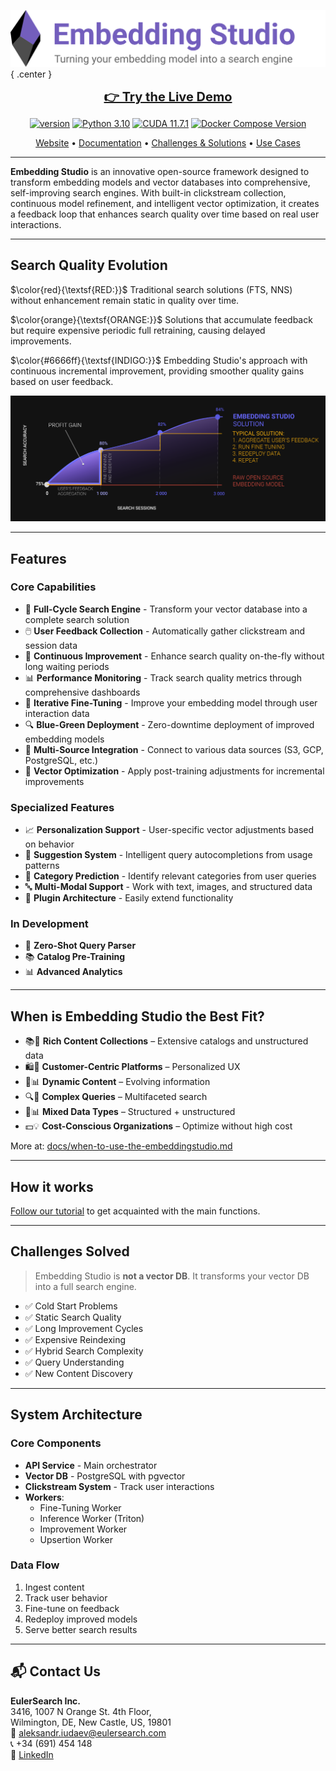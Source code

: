 ![Embedding Studio](images/embedding_studio_logo.svg){ .center }

<p align="center">
    <a href="https://hugsearch.demo.embeddingstud.io/" style="font-size: 20px;"><strong>👉 Try the Live Demo</strong></a>
</p>

<p align="center">
    <a href="#"><img src="https://img.shields.io/badge/version-0.1.0-orange.svg" alt="version"></a>
    <a href="https://www.python.org/downloads/release/python-31014/"><img src="https://img.shields.io/badge/python-3.10-blue.svg" alt="Python 3.10"></a>
    <a href="#"><img src="https://img.shields.io/badge/CUDA-11.7.1-green.svg" alt="CUDA 11.7.1"></a>
    <a href="#"><img src="https://img.shields.io/badge/docker--compose-2.17.0-blue.svg" alt="Docker Compose Version"></a>
</p>

<p align="center">
    <a href="https://embeddingstud.io/">Website</a> •
    <a href="https://embeddingstud.io/tutorial/getting_started/">Documentation</a> •
    <a href="https://embeddingstud.io/challenges/">Challenges & Solutions</a> •
    <a href="https://embeddingstud.io/challenges/">Use Cases</a>
</p>

---

**Embedding Studio** is an innovative open-source framework designed to transform embedding models and vector databases into comprehensive, self-improving search engines. With built-in clickstream collection, continuous model refinement, and intelligent vector optimization, it creates a feedback loop that enhances search quality over time based on real user interactions.

---

## Search Quality Evolution

$\color{red}{\textsf{RED:}}$ Traditional search solutions (FTS, NNS) without enhancement remain static in quality over time.

$\color{orange}{\textsf{ORANGE:}}$ Solutions that accumulate feedback but require expensive periodic full retraining, causing delayed improvements.

$\color{#6666ff}{\textsf{INDIGO:}}$ Embedding Studio's approach with continuous incremental improvement, providing smoother quality gains based on user feedback.

![](images/embedding_studio_chart.png)

---

## Features

### Core Capabilities

- 🔄 **Full-Cycle Search Engine** - Transform your vector database into a complete search solution
- 🖱️ **User Feedback Collection** - Automatically gather clickstream and session data
- 🚀 **Continuous Improvement** - Enhance search quality on-the-fly without long waiting periods
- 📊 **Performance Monitoring** - Track search quality metrics through comprehensive dashboards
- 🎯 **Iterative Fine-Tuning** - Improve your embedding model through user interaction data
- 🔍 **Blue-Green Deployment** - Zero-downtime deployment of improved embedding models
- 💾 **Multi-Source Integration** - Connect to various data sources (S3, GCP, PostgreSQL, etc.)
- 🧠 **Vector Optimization** - Apply post-training adjustments for incremental improvements

### Specialized Features

- 📈 **Personalization Support** - User-specific vector adjustments based on behavior
- 💬 **Suggestion System** - Intelligent query autocompletions from usage patterns
- 🔎 **Category Prediction** - Identify relevant categories from user queries
- 🔤 **Multi-Modal Support** - Work with text, images, and structured data
- 🧩 **Plugin Architecture** - Easily extend functionality

### In Development

- 📑 **Zero-Shot Query Parser**
- 📚 **Catalog Pre-Training**
- 📊 **Advanced Analytics**

---

## When is Embedding Studio the Best Fit?

- 📚💼 **Rich Content Collections** – Extensive catalogs and unstructured data
- 🛍️🤝 **Customer-Centric Platforms** – Personalized UX
- 🔄📊 **Dynamic Content** – Evolving information
- 🔍🧠 **Complex Queries** – Multifaceted search
- 🔄📊 **Mixed Data Types** – Structured + unstructured
- 💵💡 **Cost-Conscious Organizations** – Optimize without high cost

More at: [docs/when-to-use-the-embeddingstudio.md](docs/when-to-use-the-embeddingstudio.md)

---

## How it works

[Follow our tutorial](tutorial/getting_started/introduction) to get acquainted with the main functions.

---

## Challenges Solved

> Embedding Studio is **not a vector DB**. It transforms your vector DB into a full search engine.

- ✅ Cold Start Problems
- ✅ Static Search Quality
- ✅ Long Improvement Cycles
- ✅ Expensive Reindexing
- ✅ Hybrid Search Complexity
- ✅ Query Understanding
- ✅ New Content Discovery

---

## System Architecture

### Core Components

- **API Service** - Main orchestrator
- **Vector DB** - PostgreSQL with pgvector
- **Clickstream System** - Track user interactions
- **Workers**:
  - Fine-Tuning Worker
  - Inference Worker (Triton)
  - Improvement Worker
  - Upsertion Worker

### Data Flow

1. Ingest content
2. Track user behavior
3. Fine-tune on feedback
4. Redeploy improved models
5. Serve better search results

---

## 📬 Contact Us

**EulerSearch Inc.**  
3416, 1007 N Orange St. 4th Floor,  
Wilmington, DE, New Castle, US, 19801  
📧 [aleksandr.iudaev@eulersearch.com](mailto:aleksandr.iudaev@eulersearch.com)  
📞 +34 (691) 454 148  
🔗 [LinkedIn](https://www.linkedin.com/in/alexanderyudaev/)
